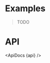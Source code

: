 <script lang="ts">
	import { ApiDocs } from 'svelte-ux';

	import api from '$lib/components/TooltipContext.svelte?raw&sveld';

	import Chart, { Svg } from '$lib/components/Chart.svelte';

	import Preview from '$lib/docs/Preview.svelte';
</script>

# Examples

> TODO

# API

<ApiDocs {api} />
